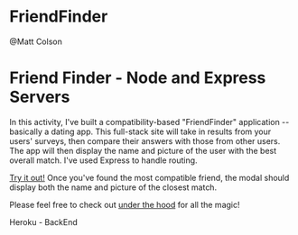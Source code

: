 # FriendFinder
@Matt Colson
# Friend Finder - Node and Express Servers

In this activity, I've built a compatibility-based "FriendFinder" application -- basically a dating app. This full-stack site will take in results from your users' surveys, then compare their answers with those from other users. The app will then display the name and picture of the user with the best overall match. I've used Express to handle routing.

[Try it out!](https://frnd7fndr.herokuapp.com/survey) Once you've found the most compatible friend, the modal should display both the name and picture of the closest match.

Please feel free to check out [under the hood](https://github.com/MC180G/FriendFinder) for all the magic!

Heroku - BackEnd